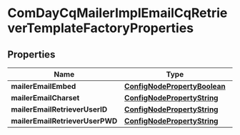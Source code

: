 
# ComDayCqMailerImplEmailCqRetrieverTemplateFactoryProperties

## Properties
Name | Type | Description | Notes
------------ | ------------- | ------------- | -------------
**mailerEmailEmbed** | [**ConfigNodePropertyBoolean**](ConfigNodePropertyBoolean.md) |  |  [optional]
**mailerEmailCharset** | [**ConfigNodePropertyString**](ConfigNodePropertyString.md) |  |  [optional]
**mailerEmailRetrieverUserID** | [**ConfigNodePropertyString**](ConfigNodePropertyString.md) |  |  [optional]
**mailerEmailRetrieverUserPWD** | [**ConfigNodePropertyString**](ConfigNodePropertyString.md) |  |  [optional]



